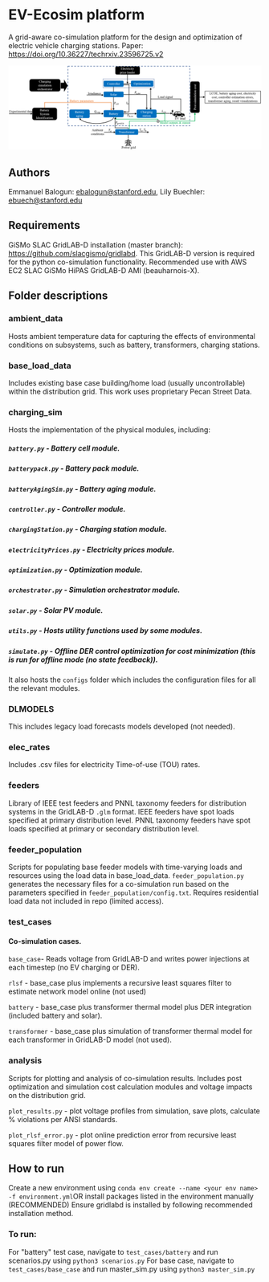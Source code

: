 # EV-Ecosim platform

A grid-aware co-simulation platform for the design and optimization of electric vehicle charging stations. 
Paper: https://doi.org/10.36227/techrxiv.23596725.v2

![sim_frame.png](doc_images%2Fsim_frame.png)

[//]: # (<img src="doc_images/sim_frame.png" alt="EV-Ecosim Framework Description" width="3000" height="400" title="EV-Ecosim Framework Description">)

## Authors
Emmanuel Balogun: ebalogun@stanford.edu, Lily Buechler: ebuech@stanford.edu


## Requirements

GiSMo SLAC GridLAB-D installation (master branch): https://github.com/slacgismo/gridlabd. This GridLAB-D version is required for the python co-simulation functionality. Recommended use with AWS EC2 SLAC GiSMo HiPAS GridLAB-D AMI (beauharnois-X).

## Folder descriptions

### ambient_data

Hosts ambient temperature data for capturing the effects of environmental conditions on subsystems, such as battery, 
transformers, charging stations.


### base_load_data

Includes existing base case building/home load (usually uncontrollable) within the distribution grid. This work uses 
proprietary Pecan Street Data.


### charging_sim

Hosts the implementation of the physical modules, including:
##### `battery.py` - Battery cell module. 
##### `batterypack.py` - Battery pack module.
##### `batteryAgingSim.py` - Battery aging module.
##### `controller.py` - Controller module.
##### `chargingStation.py` - Charging station module.
##### `electricityPrices.py` - Electricity prices module. 
##### `optimization.py` - Optimization module.
##### `orchestrator.py` - Simulation orchestrator module.
##### `solar.py` - Solar PV module.
##### `utils.py` - Hosts utility functions used by some modules.
##### `simulate.py` - Offline DER control optimization for cost minimization (this is run for offline mode (no state feedback)).

It also hosts the `configs` folder which includes the configuration files for all the relevant modules.


### DLMODELS

This includes legacy load forecasts models developed (not needed).


### elec_rates

Includes .csv files for electricity Time-of-use (TOU) rates.


### feeders

Library of IEEE test feeders and PNNL taxonomy feeders for distribution systems in the GridLAB-D `.glm` format.
IEEE feeders have spot loads specified at primary distribution level. PNNL taxonomy feeders have spot loads specified at
primary or secondary distribution level.


### feeder_population

Scripts for populating base feeder models with time-varying loads and resources using the load data in base_load_data. 
`feeder_population.py` generates the necessary files for a co-simulation run based on the parameters specified in 
`feeder_population/config.txt`. Requires residential load data not included in repo (limited access).


### test_cases

#### Co-simulation cases. 

 `base_case`- Reads voltage from GridLAB-D and writes power injections at each timestep (no EV charging or DER).

`rlsf` - base_case plus implements a recursive least squares filter to estimate network model online (not used)

`battery` - base_case plus transformer thermal model plus DER integration (included battery and solar).

`transformer` - base_case plus simulation of transformer thermal model for each transformer in GridLAB-D model (not used).



### analysis

Scripts for plotting and analysis of co-simulation results. Includes post optimization and simulation cost 
calculation modules and voltage impacts on the distribution grid.

`plot_results.py` - plot voltage profiles from simulation, save plots, calculate % violations per ANSI standards.

`plot_rlsf_error.py` - plot online prediction error from recursive least squares filter model of power flow.  


## How to run
Create a new environment using `conda env create --name <your env name> -f environment.yml`OR 
install packages listed in the environment manually (RECOMMENDED)
Ensure gridlabd is installed by following recommended installation method.
### To run:
For "battery" test case, navigate to `test_cases/battery` and run scenarios.py using `python3 scenarios.py`
For base case, navigate to `test_cases/base_case` and run master_sim.py using `python3 master_sim.py`


